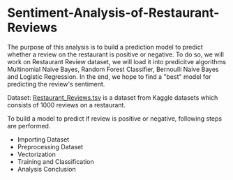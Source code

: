 # Sentiment-Analysis-of-Restaurant-Reviews
The purpose of this analysis is to build a prediction model to predict whether a review on the restaurant is positive or negative. To do so, we will work on Restaurant Review dataset, we will load it into predicitve algorithms Multinomial Naive Bayes, Random Forest Classifier, Bernoulli Naive Bayes and Logistic Regression. In the end, we hope to find a "best" model for predicting the review's sentiment.

Dataset: [Restaurant_Reviews.tsv](https://drive.google.com/file/d/1Z-M9nmIm6tH4kgTkfRyVSuyCDHvOYd_G/view?usp=sharing) is a dataset from Kaggle datasets which consists of 1000 reviews on a restaurant.

To build a model to predict if review is positive or negative, following steps are performed.

* Importing Dataset
* Preprocessing Dataset
* Vectorization
* Training and Classification
* Analysis Conclusion
